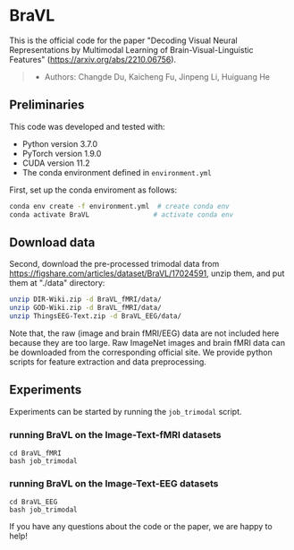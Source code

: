 # BraVL
This is the official code for the paper "Decoding Visual Neural Representations by Multimodal Learning of Brain-Visual-Linguistic Features" (https://arxiv.org/abs/2210.06756).
> - Authors: Changde Du, Kaicheng Fu, Jinpeng Li, Huiguang He

## Preliminaries

This code was developed and tested with:
- Python version 3.7.0
- PyTorch version 1.9.0
- CUDA version 11.2
- The conda environment defined in `environment.yml`

First, set up the conda enviroment as follows:
```bash
conda env create -f environment.yml  # create conda env
conda activate BraVL                # activate conda env
```
## Download data
Second, download the pre-processed trimodal data from https://figshare.com/articles/dataset/BraVL/17024591, unzip them, and put them at "./data" directory:
```bash
unzip DIR-Wiki.zip -d BraVL_fMRI/data/
unzip GOD-Wiki.zip -d BraVL_fMRI/data/
unzip ThingsEEG-Text.zip -d BraVL_EEG/data/
```
Note that, the raw (image and brain fMRI/EEG) data are not included here because they are too large. Raw ImageNet images and brain fMRI data can be downloaded from the corresponding official site. We provide python scripts for feature extraction and data preprocessing.

## Experiments

Experiments can be started by running the `job_trimodal` script.


### running BraVL on the Image-Text-fMRI datasets
```
cd BraVL_fMRI
bash job_trimodal
```
### running BraVL on the Image-Text-EEG datasets
```
cd BraVL_EEG
bash job_trimodal
```

If you have any questions about the code or the paper, we are happy to help!
